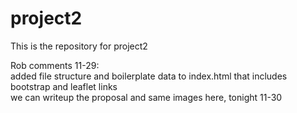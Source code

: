 # project2
This is the repository for project2

Rob comments 11-29:<br/>
added file structure and boilerplate data to index.html that includes bootstrap and leaflet links <br/>
we can writeup the proposal and same images here, tonight 11-30
